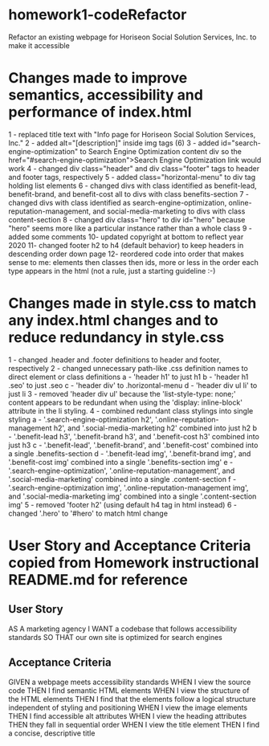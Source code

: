 # homework1-codeRefactor
Refactor an existing webpage for Horiseon Social Solution Services, Inc. to make it accessible

# Changes made to improve semantics, accessibility and performance of index.html
1 - replaced title text with "Info page for Horiseon Social Solution Services, Inc."
2 - added alt="[description]" inside img tags (6)
3 - added id="search-engine-optimization" to Search Engine Optimization content div so the href="#search-engine-optimization">Search Engine Optimization link would work
4 - changed div class="header" and div class="footer" tags to header and footer tags, respectively
5 - added class="horizontal-menu" to div tag holding list elements
6 - changed divs with class identified as benefit-lead, benefit-brand, and benefit-cost all to divs with class benefits-section
7 - changed divs with class identified as search-engine-optimization, online-reputation-management, and social-media-marketing to divs with class content-section
8 - changed div class="hero" to div id="hero" because "hero" seems more like a particular instance rather than a whole class
9 - added some comments
10- updated copyright at bottom to reflect year 2020
11- changed footer h2 to h4 (default behavior) to keep headers in descending order down page
12- reordered code into order that makes sense to me: elements then classes then ids, more or less in the order each type appears in the html (not a rule, just a starting guideline :-)  

# Changes made in style.css to match any index.html changes and to reduce redundancy in style.css
1 - changed .header and .footer definitions to header and footer, respectively
2 - changed unnecessary path-like .css definition names to direct element or class definitions
    a - 'header h1' to just h1
    b - 'header h1 .seo' to just .seo
    c - 'header div' to .horizontal-menu
    d - 'header div ul li' to just li
3 - removed 'header div ul' because the 'list-style-type: none;' content appears to be redundant when using the 'display: inline-block' attribute in the li styling.
4 - combined redundant class stylings into single styling
    a - '.search-engine-optimization h2', '.online-reputation-management h2', and '.social-media-marketing h2' combined into just h2
    b - '.benefit-lead h3', '.benefit-brand h3', and '.benefit-cost h3' combined into just h3
    c - '.benefit-lead', '.benefit-brand', and '.benefit-cost' combined into a single .benefits-section
    d - '.benefit-lead img', '.benefit-brand img', and '.benefit-cost img' combined into a single '.benefits-section img'
    e - '.search-engine-optimization', '.online-reputation-management', and '.social-media-marketing' combined into a single .content-section
    f - '.search-engine-optimization img', '.online-reputation-management img', and '.social-media-marketing img' combined into a single '.content-section img'
5 - removed 'footer h2' (using default h4 tag in html instead)
6 - changed '.hero' to '#hero' to match html change

# User Story and Acceptance Criteria copied from Homework instructional README.md for reference
## User Story
AS A marketing agency
I WANT a codebase that follows accessibility standards
SO THAT our own site is optimized for search engines

## Acceptance Criteria
GIVEN a webpage meets accessibility standards
WHEN I view the source code
THEN I find semantic HTML elements
WHEN I view the structure of the HTML elements
THEN I find that the elements follow a logical structure independent of styling and positioning
WHEN I view the image elements
THEN I find accessible alt attributes
WHEN I view the heading attributes
THEN they fall in sequential order
WHEN I view the title element
THEN I find a concise, descriptive title
